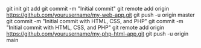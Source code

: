 git init
git add 
git commit -m "Initial commit"
git remote add origin https://github.com/yourusername/my-web-app.git
git push -u origin master
git commit -m "Initial commit with HTML, CSS, and PHP"
git commit -m "Initial commit with HTML, CSS, and PHP"
git remote add origin https://github.com/yourusername/my-php-html-app.git
git push -u origin main
